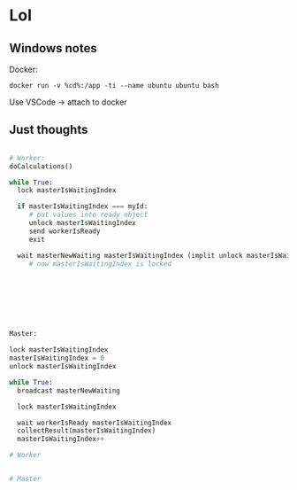 # Lol

## Windows notes

Docker:
```
docker run -v %cd%:/app -ti --name ubuntu ubuntu bash
```

Use VSCode -> attach to docker

## Just thoughts

```python

# Worker:
doCalculations()

while True:
  lock masterIsWaitingIndex

  if masterIsWaitingIndex === myId:
     # put values into ready object
     unlock masterIsWaitingIndex
     send workerIsReady
     exit

  wait masterNewWaiting masterIsWaitingIndex (implit unlock masterIsWaitingIndex)
     # now masterIsWaitingIndex is locked








Master:

lock masterIsWaitingIndex
masterIsWaitingIndex = 0
unlock masterIsWaitingIndex

while True:
  broadcast masterNewWaiting

  lock masterIsWaitingIndex

  wait workerIsReady masterIsWaitingIndex
  collectResult(masterIsWaitingIndex)
  masterIsWaitingIndex++

```

```python
# Worker


# Master


```
